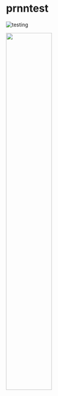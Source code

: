 # prnntest
![testing](https://github.com/MarinaMaia2021/prnntest/blob/main/animations/PRNNanalogy.gif)

<img src="https://github.com/MarinaMaia2021/prnntest/blob/main/animations/PRNNanalogy.gif" width="50%" height="50%"/>

